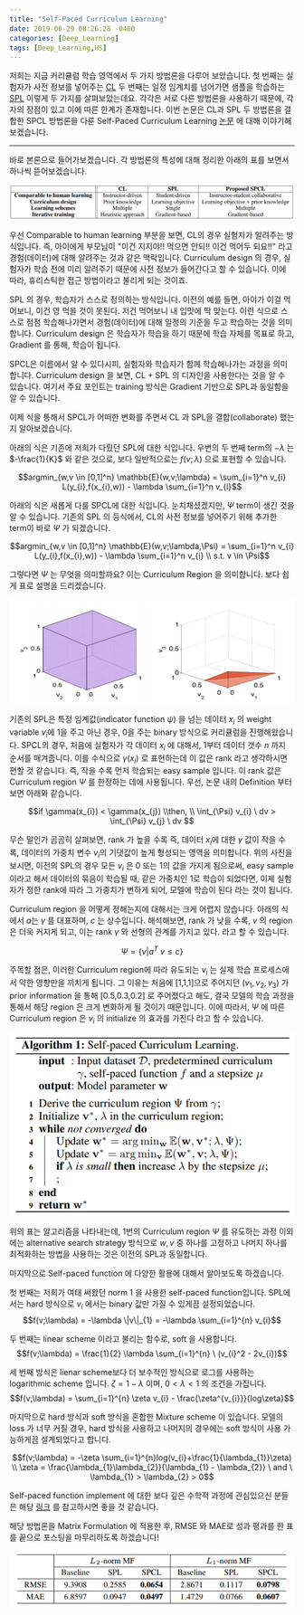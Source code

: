 ```yaml
---
title: "Self-Paced Curriculum Learning"
date: 2019-06-29 08:26:28 -0400
categories: [Deep_Learning]
tags: [Deep_Learning,HS]
---
```


저희는 지금 커리큘럼 학습 영역에서 두 가지 방법론을 다루어 보았습니다. 첫 번째는 실험자가 사전 정보를 넣어주는 [CL](https://hskimim.github.io/Curriculum-Learning/) 두 번째는 일정 임계치를 넘어가면 샘플을 학습하는 [SPL](https://hskimim.github.io/Self-Paced-Learning/) 이렇게 두 가지를 살펴보았는데요. 각각은 서로 다른 방법론을 사용하기 때문에, 각자의 장점이 있고 이에 따른 한계가 존재합니다. 이번 논문은 CL과 SPL 두 방법론을 결합한 SPCL 방법론을 다룬 Self-Paced Curriculum Learning [논문](https://www.aaai.org/ocs/index.php/AAAI/AAAI15/paper/view/9750/9929) 에 대해 이야기해보겠습니다.

___________________

바로 본론으로 들어가보겠습니다. 각 방법론의 특성에 대해 정리한 아래의 표를 보면서 하나씩 뜯어보겠습니다.

<img src = "/images/post_img/markdown-img-paste-20190627155049137.png">

우선 Comparable to human learning 부분을 보면, CL의 경우 실험자가 알려주는 방식입니다. 즉, 아이에게 부모님이 "이건 지지야!! 먹으면 안되!! 이건 먹어두 되요!!" 라고 경험(데이터)에 대해 알려주는 것과 같은 맥락입니다. Curriculum design 의 경우, 실험자가 학습 전에 미리 알려주기 때문에 사전 정보가 들어간다고 할 수 있습니다. 이에 따라, 휴리스틱한 접근 방법이라고 불리게 되는 것이죠.

SPL 의 경우, 학습자가 스스로 정의하는 방식입니다. 이전의 예를 들면, 아이가 이걸 먹어보니, 이건 영 먹을 것이 못된다. 저건 먹어보니 내 입맛에 딱 맞는다. 이런 식으로 스스로 점점 학습해나가면서 경험(데이터)에 대해 일정의 기준을 두고 학습하는 것을 의미합니다. Curriculum design 은 학습자가 학습을 하기 때문에 학습 자체를 목표로 하고, Gradient 를 통해, 학습이 됩니다.

 SPCL은 이름에서 알 수 있다시피, 실험자와 학습자가 함께 학습해나가는 과정을 의미합니다. Curriculum design 을 보면, CL + SPL 의 디자인을 사용한다는 것을 알 수 있습니다. 여기서 주요 포인트는 training 방식은 Gradient 기반으로 SPL과 동일함을 알 수 있습니다.

 이제 식을 통해서 SPCL가 어떠한 변화를 주면서 CL 과 SPL을 결합(collaborate) 했는지 알아보겠습니다.

아래의 식은 기존에 저희가 다뤘던 SPL에 대한 식입니다. 우변의 두 번째 term의 $-\lambda$ 는 $-\frac{1}{K}$ 와 같은 것으로, 보다 일반적으로는 $f(v;\lambda)$ 으로 표현할 수 있습니다.

$$argmin_{w,v \in [0,1]^n} \mathbb{E}(w,v;\lambda) = \sum_{i=1}^n v_{i} L(y_{i},f(x_{i},w)) - \lambda \sum_{i=1}^n v_{i}$$

아래의 식은 새롭게 다룰 SPCL에 대한 식입니다. 눈치채셨겠지만, $\Psi$ term이 생긴 것을 알 수 있습니다. 기존의 SPL 의 등식에서, CL의 사전 정보를 넣어주기 위해 추가한 term이 바로 $\Psi$ 가 되겠습니다.

$$argmin_{w,v \in [0,1]^n} \mathbb{E}(w,v;\lambda,\Psi) = \sum_{i=1}^n v_{i} L(y_{i},f(x_{i},w)) - \lambda \sum_{i=1}^n v_{i} \\ s.t. v \in \Psi$$

그렇다면 $\Psi$ 는 무엇을 의미할까요? 이는 Curriculum Region 을 의미합니다. 보다 쉽게 표로 설명을 드리겠습니다.

<img src = "/images/post_img/markdown-img-paste-20190627160617308.png">

기존의 SPL은 특정 임계값(indicator function $\psi$) 을 넘는 데이터 $x_{i}$ 의 weight variable $v_{i}$에 1을 주고 아닌 경우, 0을 주는 binary 방식으로 커리큘럼을 진행해왔습니다. SPCL의 경우, 처음에 실험자가 각 데이터 $x_{i}$ 에 대해서, 1부터 데이터 갯수 $n$ 까지 순서를 매겨줍니다. 이를 수식으로 $\gamma(x_{i})$ 로 표현하는데 이 값은 rank 라고 생각하시면 편할 것 같습니다. 즉, 작을 수록 먼저 학습되는 easy sample 입니다. 이 rank 값은 Curriculum region $\Psi$ 를 한정하는 데에 사용됩니다. 우선, 논문 내의 Definition 부터 보면 아래와 같습니다.

$$if \gamma(x_{i}) < \gamma(x_{j}) \\then, \\ \int_{\Psi} v_{i} \ dv > \int_{\Psi} v_{j} \ dv $$

무슨 말인가 곰곰히 살펴보면, rank 가 높을 수록 즉, 데이터 $x_{i}$에 대한 $\gamma$ 값이 작을 수록, 데이터의 가중치 변수 $v_{i}$의 기댓값이 높게 형성되는 영역을 의미합니다. 위의 사진을 보시면, 이전의 SPL의 경우 모든 $v_{i}$ 은 0 또는 1의 값을 가지게 됨으로써, easy sample 이라고 해서 데이터의 묶음이 학습될 때, 같은 가중치인 1로 학습이 되었다면, 이제 실험자가 정한 rank에 따라 그 가중치가 변하게 되어, 모델에 학습이 된다 라는 것이 됩니다.

Curriculum region 을 어떻게 정해는지에 대해서는 크게 어렵지 않습니다. 아래의 식에서 $a$는 $\gamma$ 를 대표하며, $c$ 는 상수입니다. 해석해보면, rank 가 낮을 수록, $v$ 의 region은 더욱 커지게 되고, 이는 rank $\gamma$ 와 선형의 관계를 가지고 있다. 라고 할 수 있습니다.

$$\Psi = \{v|a^T \ v \le  c\}$$

주목할 점은, 이러한 Curriculum region에 따라 유도되는 $v_{i}$ 는 실제 학습 프로세스에서 약한 영향만을 끼치게 됩니다. 그 이유는 처음에 [1,1,1]으로 주어지던 $(v_{1},v_{2},v_{3})$ 가 prior information 을 통해 [0.5,0.3,0.2] 로 주어졌다고 해도, 결국 모델의 학습 과정을 통해서 해당 region 은 크게 변화하게 될 것이기 때문입니다. 이에 따라서, $\Psi$ 에 따른 Curriculum region 은 $v_{i}$ 의 initialize 의 효과를 가진다 라고 할 수 있습니다.

<img src = '/images/post_img/markdown-img-paste-20190627162106518.png'>

위의 표는 알고리즘을 나타내는데, 1번의 Curriculum region $\Psi$ 를 유도하는 과정 이외에는 alternative search strategy 방식으로 $w,v$ 중 하나를 고정하고 나머지 하나를 최적화하는 방법을 사용하는 것은 이전의 SPL과 동일합니다.

마지막으로 Self-paced function 에 다양한 활용에 대해서 알아보도록 하겠습니다.

첫 번째는 저희가 여태 써왔던 norm 1 을 사용한 self-paced function입니다. SPL에서는 hard 방식으로 $v_{i}$ 에서는 binary 값만 가질 수 있게끔 설정되었습니다.
$$f(v;\lambda) = -\lambda \|v\|_{1} = -\lambda \sum_{i=1}^{n} v_{i}$$

두 번째는 linear scheme 이라고 불리는 함수로, soft 을 사용합니다.
$$f(v;\lambda) = \frac{1}{2} \lambda \sum_{i=1}^{n} \ (v_{i}^2 - 2v_{i})$$

세 번째 방식은 lienar scheme보다 더 보수적인 방식으로 로그를 사용하는 logarithmic scheme 입니다.
$\zeta = 1-\lambda$ 이며, $0 < \lambda < 1$ 의 조건을 가집니다.
$$f(v;\lambda) = \sum_{i=1}^{n} \zeta v_{i} - \frac{\zeta^{v_{i}}}{log\zeta}$$

마지막으로 hard 방식과 soft 방식을 혼합한 Mixture scheme 이 있습니다. 모델의 loss 가 너무 커질 경우, hard 방식을 사용하고 나머지의 경우에는 soft 방식이 사용 가능하게끔 설계되었다고 합니다.

$$f(v;\lambda) = -\zeta \sum_{i=1}^{n}log(v_{i}+\frac{1}{\lambda_{1}}\zeta) \\ \zeta = \frac{\lambda_{1}\lambda_{2}}{\lambda_{1} - \lambda_{2}} \ and \ \lambda_{1} > \lambda_{2} > 0$$

Self-paced function implement 에 대한 보다 깊은 수학적 과정에 관심있으신 분들은 해당 [링크](http://www.cs.cmu.edu/~lujiang/camera_ready_papers/AAAI_SPCL_2015_supplementary_materials.pdf) 를 참고하시면 좋을 것 같습니다.

해당 방법론을 Matrix Formulation 에 적용한 후, RMSE 와 MAE로 성과 평과를 한 표를 끝으로 포스팅을 마무리하도록 하겠습니다!

<img src = "/images/post_img/markdown-img-paste-20190627164103421.png">
